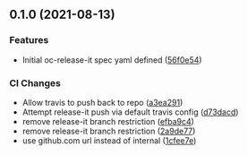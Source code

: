 ## 0.1.0 (2021-08-13)


### Features

* Initial oc-release-it spec yaml defined ([56f0e54](https://github.com/ivandov/oc-releaser/commit/56f0e5470a12f8ffb33814975b786873cef6d99c))


### CI Changes

* Allow travis to push back to repo ([a3ea291](https://github.com/ivandov/oc-releaser/commit/a3ea291359c4fcbb9e7ed1168ecfbc5bf51f2e0a))
* Attempt release-it push via default travis config ([d73dacd](https://github.com/ivandov/oc-releaser/commit/d73dacd63b797ef4ff7945244fae77fec04c3435))
* remove release-it branch restriction ([efba9c4](https://github.com/ivandov/oc-releaser/commit/efba9c48a491ad19bceb06e4a3a7f0f7c8626db9))
* remove release-it branch restriction ([2a9de77](https://github.com/ivandov/oc-releaser/commit/2a9de7776fde0673b8e40a80e41d59ea3e0ec5be))
* use github.com url instead of internal ([1cfee7e](https://github.com/ivandov/oc-releaser/commit/1cfee7e6d033faa0bdfb5c7a718cedbc9d149af9))

